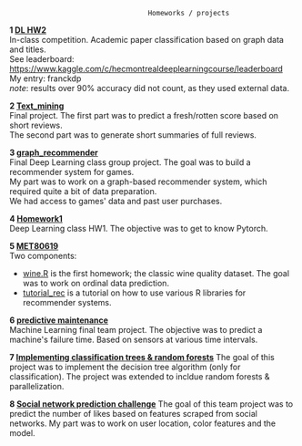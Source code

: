 
                                      Homeworks / projects
                                            
**1 [DL HW2](https://github.com/francoisdoanp/projects/blob/master/Deep%20Learning%20HW2/DL_HW2_Francois_Doan_Pope_(11178569).ipynb)**  
In-class competition. Academic paper classification based on graph data and titles.  
See leaderboard: https://www.kaggle.com/c/hecmontrealdeeplearningcourse/leaderboard  
My entry: franckdp  
*note*: results over 90% accuracy did not count, as they used external data.   
               
**2 [Text_mining](https://github.com/francoisdoanp/projects/blob/master/Text_Mining.ipynb)**  
Final project. The first part was to predict a fresh/rotten score based on short reviews.  
The second part was to generate short summaries of full reviews.  
                
**3 [graph_recommender](https://github.com/francoisdoanp/projects/blob/master/graph_recommender.ipynb)**  
Final Deep Learning class group project. The goal was to build a recommender system for games.     
My part was to work on a graph-based recommender system, which required quite a bit of data preparation.  
We had access to games' data and past user purchases.  
                     
**4 [Homework1](https://github.com/francoisdoanp/projects/blob/master/Homework_1_Francois_Doan_Pope_(11178569).ipynb)**  
Deep Learning class HW1. The objective was to get to know Pytorch.  

**5 [MET80619](https://github.com/francoisdoanp/projects/tree/master/MET80619)**  
Two components:  
- [wine.R](https://github.com/francoisdoanp/projects/blob/master/MET80619/wine.R) is the first homework; the classic wine quality dataset. The goal was to work on ordinal data prediction.  
- [tutorial_rec](https://github.com/francoisdoanp/projects/tree/master/MET80619/tutorial_rec) is a tutorial on how to use various R libraries for recommender systems.   
                      
**6 [predictive maintenance](https://github.com/francoisdoanp/MLTBP)**  
Machine Learning final team project. The objective was to predict a machine's failure time. Based on sensors at various time intervals.   
                 
**7 [Implementing classification trees & random forests](https://github.com/francoisdoanp/projects/blob/master/Projet_algo_FINAL_VERSION_PAUL-checkpoint.ipynb)**
The goal of this project was to implement the decision tree algorithm (only for classification). The project was extended to incldue random forests & parallelization.

**8 [Social network prediction challenge](https://github.com/francoisdoanp/projects/blob/master/IFT6758DataScience_Four_Geese.ipynb)**
The goal of this team project was to predict the number of likes based on features scraped from social networks. My part was to work on user location, color features and the model.
